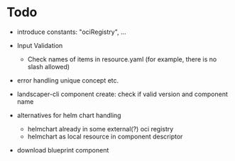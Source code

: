 # Todo

- introduce constants: "ociRegistry", ...

- Input Validation
  - Check names of items in resource.yaml (for example, there is no slash allowed)

- error handling unique concept etc.

- landscaper-cli component create: check if valid version and component name

- alternatives for helm chart handling
  - helmchart already in some external(?) oci registry
  - helmchart as local resource in component descriptor 
  
- download blueprint component